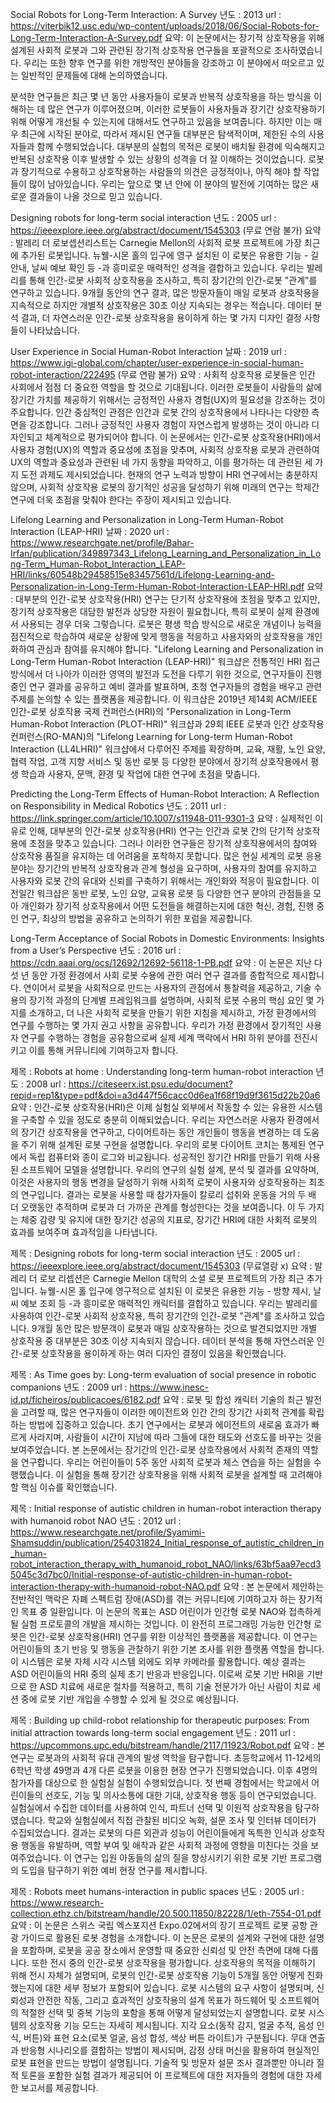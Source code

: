 <Long term interaction>

Social Robots for Long-Term Interaction: A Survey
년도 : 2013
url : https://viterbik12.usc.edu/wp-content/uploads/2018/06/Social-Robots-for-Long-Term-Interaction-A-Survey.pdf
요약:
이 논문에서는 장기적 상호작용을 위해 설계된 사회적 로봇과 그와 관련된 장기적 상호작용 연구들을 포괄적으로 조사하였습니다. 우리는 또한 향후 연구를 위한 개방적인 분야들을 강조하고 이 분야에서 떠오르고 있는 일반적인 문제들에 대해 논의하였습니다.

분석한 연구들은 최근 몇 년 동안 사용자들이 로봇과 반복적 상호작용을 하는 방식을 이해하는 데 많은 연구가 이루어졌으며, 이러한 로봇들이 사용자들과 장기간 상호작용하기 위해 어떻게 개선될 수 있는지에 대해서도 연구하고 있음을 보여줍니다. 하지만 이는 매우 최근에 시작된 분야로, 따라서 제시된 연구들 대부분은 탐색적이며, 제한된 수의 사용자들과 함께 수행되었습니다. 대부분의 실험의 목적은 로봇이 배치될 환경에 익숙해지고 반복된 상호작용 이후 발생할 수 있는 상황의 성격을 더 잘 이해하는 것이었습니다. 로봇과 장기적으로 수용하고 상호작용하는 사람들의 의견은 긍정적이나, 아직 해야 할 작업들이 많이 남아있습니다. 우리는 앞으로 몇 년 안에 이 분야의 발전에 기여하는 많은 새로운 결과들이 나올 것으로 믿고 있습니다.

Designing robots for long-term social interaction
년도 : 2005
url : https://ieeexplore.ieee.org/abstract/document/1545303 (무료 연람 불가)
요약 : 발레리 더 로보셉션리스트는 Carnegie Mellon의 사회적 로봇 프로젝트에 가장 최근에 추가된 로봇입니다. 뉴웰-시몬 홀의 입구에 영구 설치된 이 로봇은 유용한 기능 - 길 안내, 날씨 예보 확인 등 -과 흥미로운 매력적인 성격을 결합하고 있습니다. 우리는 발레리를 통해 인간-로봇 사회적 상호작용을 조사하고, 특히 장기간의 인간-로봇 "관계"를 연구하고 있습니다. 9개월 동안의 연구 결과, 많은 방문자들이 매일 로봇과 상호작용을 지속적으로 하지만 개별적 상호작용은 30초 이상 지속되는 경우는 적습니다. 데이터 분석 결과, 더 자연스러운 인간-로봇 상호작용을 용이하게 하는 몇 가지 디자인 결정 사항들이 나타났습니다.

User Experience in Social Human-Robot Interaction
날짜 : 2019
url : https://www.igi-global.com/chapter/user-experience-in-social-human-robot-interaction/222495 (무료 연람 불가)
요약 : 사회적 상호작용 로봇들은 인간 사회에서 점점 더 중요한 역할을 할 것으로 기대됩니다. 이러한 로봇들이 사람들의 삶에 장기간 가치를 제공하기 위해서는 긍정적인 사용자 경험(UX)의 필요성을 강조하는 것이 주요합니다. 인간 중심적인 관점은 인간과 로봇 간의 상호작용에서 나타나는 다양한 측면을 강조합니다. 그러나 긍정적인 사용자 경험이 자연스럽게 발생하는 것이 아니라 디자인되고 체계적으로 평가되어야 합니다. 이 논문에서는 인간-로봇 상호작용(HRI)에서 사용자 경험(UX)의 역할과 중요성에 초점을 맞추며, 사회적 상호작용 로봇과 관련하여 UX의 역할과 중요성과 관련된 네 가지 동향을 파악하고, 이를 평가하는 데 관련된 세 가지 도전 과제도 제시되었습니다. 현재의 연구 노력과 방향이 HRI 연구에서는 충분하지 않으며, 사회적 상호작용 로봇의 장기적인 성공을 달성하기 위해 미래의 연구는 학제간 연구에 더욱 초점을 맞춰야 한다는 주장이 제시되고 있습니다.


Lifelong Learning and Personalization in Long-Term
Human-Robot Interaction (LEAP-HRI)
날짜 : 2020
url : https://www.researchgate.net/profile/Bahar-Irfan/publication/349897343_Lifelong_Learning_and_Personalization_in_Long-Term_Human-Robot_Interaction_LEAP-HRI/links/60548b29458515e83457561d/Lifelong-Learning-and-Personalization-in-Long-Term-Human-Robot-Interaction-LEAP-HRI.pdf
요약 : 대부분의 인간-로봇 상호작용(HRI) 연구는 단기적 상호작용에 초점을 맞추고 있지만, 장기적 상호작용은 대담한 발전과 상당한 자원이 필요합니다, 특히 로봇이 실제 환경에서 사용되는 경우 더욱 그렇습니다. 로봇은 평생 학습 방식으로 새로운 개념이나 능력을 점진적으로 학습하여 새로운 상황에 맞게 행동을 적응하고 사용자와의 상호작용을 개인화하여 관심과 참여를 유지해야 합니다. "Lifelong Learning and Personalization in Long-Term Human-Robot Interaction (LEAP-HRI)" 워크샵은 전통적인 HRI 접근 방식에서 더 나아가 이러한 영역의 발전과 도전을 다루기 위한 것으로, 연구자들이 진행 중인 연구 결과를 공유하고 예비 결과를 발표하며, 초청 연구자들의 경험을 배우고 관련 주제를 논의할 수 있는 플랫폼을 제공합니다. 이 워크샵은 2019년 제14회 ACM/IEEE 인간-로봇 상호작용 국제 컨퍼런스(HRI)의 "Personalization in Long-Term Human-Robot Interaction (PLOT-HRI)" 워크샵과 29회 IEEE 로봇과 인간 상호작용 컨퍼런스(RO-MAN)의 "Lifelong Learning for Long-term Human-Robot Interaction (LL4LHRI)" 워크샵에서 다루어진 주제를 확장하며, 교육, 재활, 노인 요양, 협력 작업, 고객 지향 서비스 및 동반 로봇 등 다양한 분야에서 장기적 상호작용에서 평생 학습과 사용자, 문맥, 환경 및 작업에 대한 연구에 초점을 맞춥니다.

Predicting the Long-Term Effects of Human-Robot Interaction: A Reflection on Responsibility in Medical Robotics
년도 : 2011
url : https://link.springer.com/article/10.1007/s11948-011-9301-3
요약 : 실제적인 이유로 인해, 대부분의 인간-로봇 상호작용(HRI) 연구는 인간과 로봇 간의 단기적 상호작용에 초점을 맞추고 있습니다. 그러나 이러한 연구들은 장기적 상호작용에서의 참여와 상호작용 품질을 유지하는 데 어려움을 포착하지 못합니다. 많은 현실 세계의 로봇 응용 분야는 장기간의 반복적 상호작용과 관계 형성을 요구하며, 사용자의 참여를 유지하고 사용자와 로봇 간의 유대와 신뢰를 구축하기 위해서는 개인화와 적응이 필요합니다. 이 전일간 워크샵은 동반 로봇, 노인 요양, 교육용 로봇 등 다양한 연구 분야의 관점들을 모아 개인화가 장기적 상호작용에서 어떤 도전들을 해결하는지에 대한 혁신, 경험, 진행 중인 연구, 최상의 방법을 공유하고 논의하기 위한 포럼을 제공합니다.

Long-Term Acceptance of Social Robots in Domestic Environments: Insights from a User’s Perspective
년도 : 2016
url : https://cdn.aaai.org/ocs/12692/12692-56118-1-PB.pdf
요약 : 이 논문은 지난 다섯 년 동안 가정 환경에서 사회 로봇 수용에 관한 여러 연구 결과를 종합적으로 제시합니다. 연이어서 로봇을 사회적으로 만드는 사용자의 관점에서 통찰력을 제공하고, 기술 수용의 장기적 과정의 단계별 프레임워크를 설명하며, 사회적 로봇 수용의 핵심 요인 몇 가지를 소개하고, 더 나은 사회적 로봇을 만들기 위한 지침을 제시하고, 가정 환경에서의 연구를 수행하는 몇 가지 권고 사항을 공유합니다. 우리가 가정 환경에서 장기적인 사용자 연구를 수행하는 경험을 공유함으로써 실제 세계 맥락에서 HRI 하위 분야를 전진시키고 이를 통해 커뮤니티에 기여하고자 합니다.





제목 : Robots at home : Understanding long-term human-robot interaction
년도 : 2008
url : https://citeseerx.ist.psu.edu/document?repid=rep1&type=pdf&doi=a3d447f56cacc0d6ea1f68f19d9f3615d22b20a6
요약 : 인간-로봇 상호작용(HRI)은 이제 실험실 외부에서 작동할 수 있는 유용한 시스템을 구축할 수 있을 정도로 충분히 이해되었습니다. 우리는 자연스러운 사용자 환경에서의 장기간 상호작용을 연구하고, 다이어트하는 동안 개인들이 행동을 변경하는 데 도움을 주기 위해 설계된 로봇 구현을 설명합니다. 우리의 로봇 다이어트 코치는 통제된 연구에서 독립 컴퓨터와 종이 로그와 비교됩니다. 성공적인 장기간 HRI를 만들기 위해 사용된 소프트웨어 모델을 설명합니다. 우리의 연구의 실험 설계, 분석 및 결과를 요약하며, 이것은 사용자의 행동 변경을 달성하기 위해 사회적 로봇이 사용자와 상호작용하는 최초의 연구입니다. 결과는 로봇을 사용할 때 참가자들이 칼로리 섭취와 운동을 거의 두 배 더 오랫동안 추적하며 로봇과 더 가까운 관계를 형성한다는 것을 보여줍니다. 이 두 가지는 체중 감량 및 유지에 대한 장기간 성공의 지표로, 장기간 HRI에 대한 사회적 로봇의 효과를 보여주며 효과적임을 나타냅니다.

제목 : Designing robots for long-term social interaction
년도 : 2005
url : https://ieeexplore.ieee.org/abstract/document/1545303 (무료열람 x)
요약 : 발레리 더 로보 리셉션은 Carnegie Mellon 대학의 소셜 로봇 프로젝트의 가장 최근 추가입니다. 뉴웰-시몬 홀 입구에 영구적으로 설치된 이 로봇은 유용한 기능 - 방향 제시, 날씨 예보 조회 등 -과 흥미로운 매력적인 캐릭터를 결합하고 있습니다. 우리는 발레리를 사용하여 인간-로봇 사회적 상호작용, 특히 장기간의 인간-로봇 "관계"를 조사하고 있습니다. 9개월 동안 많은 방문객이 로봇과 매일 상호작용하는 것으로 발견되었지만 개별 상호작용 중 대부분은 30초 이상 지속되지 않습니다. 데이터 분석을 통해 자연스러운 인간-로봇 상호작용을 용이하게 하는 여러 디자인 결정이 있음을 확인했습니다.

제목 : As Time goes by: Long-term evaluation of social presence in robotic companions
년도 : 2009
url : https://www.inesc-id.pt/ficheiros/publicacoes/6182.pdf
요약 : 로봇 및 합성 캐릭터 기술의 최근 발전을 고려할 때, 많은 연구자들이 이러한 에이전트와 인간 간의 장기간 사회적 관계를 확립하는 방법에 집중하고 있습니다. 초기 연구에서는 로봇과 에이전트의 새로움 효과가 빠르게 사라지며, 사람들이 시간이 지남에 따라 그들에 대한 태도와 선호도를 바꾸는 것을 보여주었습니다. 본 논문에서는 장기간의 인간-로봇 상호작용에서 사회적 존재의 역할을 연구합니다. 우리는 어린이들이 5주 동안 사회적 로봇과 체스 연습을 하는 실험을 수행했습니다. 이 실험을 통해 장기간 상호작용을 위해 사회적 로봇을 설계할 때 고려해야 할 핵심 이슈를 확인했습니다.

제목 : Initial response of autistic children in human-robot interaction therapy with humanoid robot NAO
년도 : 2012
url : https://www.researchgate.net/profile/Syamimi-Shamsuddin/publication/254031824_Initial_response_of_autistic_children_in_human-robot_interaction_therapy_with_humanoid_robot_NAO/links/63bf5aa97ecd35045c3d7bc0/Initial-response-of-autistic-children-in-human-robot-interaction-therapy-with-humanoid-robot-NAO.pdf
요약 : 본 논문에서 제안하는 전반적인 맥락은 자폐 스펙트럼 장애(ASD)를 겪는 커뮤니티에 기여하고자 하는 장기적인 목표 중 일환입니다. 이 논문의 목표는 ASD 어린이가 인간형 로봇 NAO와 접촉하게 될 실험 프로토콜의 개발을 제시하는 것입니다. 이 완전히 프로그래밍 가능한 인간형 로봇은 인간-로봇 상호작용(HRI) 연구를 위한 이상적인 플랫폼을 제공합니다. 이 연구는 어린이들의 초기 반응 및 행동을 관찰하기 위한 기본 조사를 위한 플랫폼 역할을 합니다. 이 시스템은 로봇 자체 시각 시스템 외에도 외부 카메라를 활용합니다. 예상 결과는 ASD 어린이들의 HRI 중의 실제 초기 반응과 반응입니다. 이로써 로봇 기반 HRI을 기반으로 한 ASD 치료에 새로운 절차를 적용하고, 특히 기술 전문가가 아닌 사람이 치료 세션 중에 로봇 기반 개입을 수행할 수 있게 될 것으로 예상됩니다.

제목 : Building up child-robot relationship for therapeutic purposes: From initial attraction towards long-term social engagement
년도 : 2011
url : https://upcommons.upc.edu/bitstream/handle/2117/11923/Robot.pdf
요약 : 본 연구는 로봇과의 사회적 유대 관계의 발생 역학을 탐구합니다. 초등학교에서 11-12세의 6학년 학생 49명과 4개 다른 로봇을 이용한 현장 연구가 진행되었습니다. 이후 4명의 참가자를 대상으로 한 실험실 실험이 수행되었습니다. 첫 번째 경험에서는 학교에서 어린이들의 선호도, 기능 및 의사소통에 대한 기대, 상호작용 행동 등이 연구되었습니다. 실험실에서 수집한 데이터를 사용하여 인식, 파트너 선택 및 이원적 상호작용을 탐구하였습니다. 학교와 실험실에서 직접 관찰된 비디오 녹화, 설문 조사 및 인터뷰 데이터가 수집되었습니다. 결과는 로봇의 다른 외관과 성능이 어린이들에게 독특한 인식과 상호작용 행동을 유발하며, 역할 부여 및 애착과 같은 사회적 과정에 영향을 미친다는 것을 보여주었습니다. 이 연구는 입원 아동들의 삶의 질을 향상시키기 위한 로봇 기반 프로그램의 도입을 탐구하기 위한 예비 현장 연구를 제시합니다.

제목 : Robots meet humans-interaction in public spaces
년도 : 2005
url : https://www.research-collection.ethz.ch/bitstream/handle/20.500.11850/82228/1/eth-7554-01.pdf
요약 : 이 논문은 스위스 국립 엑스포지션 Expo.02에서의 장기 프로젝트 로봇 공항 관광 가이드로 활용된 로봇 경험을 소개합니다. 이 논문은 로봇의 설계와 구현에 대한 설명을 포함하며, 로봇을 공공 장소에서 운영할 때 중요한 신뢰성 및 안전 측면에 대해 다룹니다. 또한 전시 중의 인간-로봇 상호작용을 평가합니다. 상호작용의 목적을 이해하기 위해 전시 자체가 설명되며, 로봇의 인간-로봇 상호작용 기능이 5개월 동안 어떻게 진화했는지에 대한 세부 정보가 포함되어 있습니다. 로봇 시스템의 요구 사항이 설명되며, 신뢰성과 안전한 작동, 그리고 효과적인 상호작용의 설계 목표가 하드웨어 및 소프트웨어의 적절한 선택 및 중복 기능의 포함을 통해 어떻게 달성되었는지 설명합니다. 로봇 시스템의 상호작용 기능 모드는 자세히 제시됩니다. 지각 요소(동작 감지, 얼굴 추적, 음성 인식, 버튼)와 표현 요소(로봇 얼굴, 음성 합성, 색상 버튼 라이트)가 구분됩니다. 무대 연출과 반응형 시나리오를 결합하는 방법이 제시되며, 감정 상태 머신을 활용하여 현실적인 로봇 표현을 만드는 방법이 설명됩니다. 기술적 및 방문자 설문 조사 결과뿐만 아니라 질적 토론을 포함한 실험 결과가 제공되어 이 프로젝트에 대한 저자들의 경험에 대한 자세한 보고서를 제공합니다.